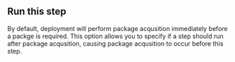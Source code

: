 ## Run this step
By default, deployment will perform package acqusition immediately before a packge is required.  This option allows you to specify if a step should run after package acqusition, causing package acqusition to occur before this step.
